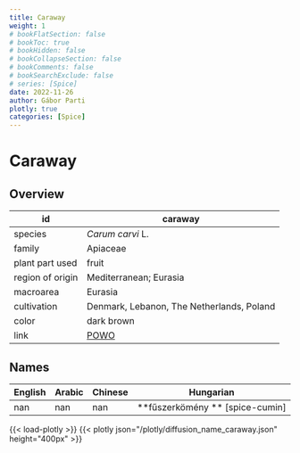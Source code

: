 ```yaml
---
title: Caraway
weight: 1
# bookFlatSection: false
# bookToc: true
# bookHidden: false
# bookCollapseSection: false
# bookComments: false
# bookSearchExclude: false
# series: [Spice]
date: 2022-11-26
author: Gábor Parti
plotly: true
categories: [Spice]
---
```


# Caraway

## Overview

|       id       |                      caraway                      |
|----------------|---------------------------------------------------|
|     species    |                  *Carum carvi* L.                 |
|     family     |                      Apiaceae                     |
| plant part used|                       fruit                       |
|region of origin|               Mediterranean; Eurasia              |
|    macroarea   |                      Eurasia                      |
|   cultivation  |     Denmark, Lebanon, The Netherlands, Poland     |
|      color     |                     dark brown                    |
|      link      |[POWO](https://powo.science.kew.org/taxon/839677-1)|

## Names

|English|Arabic|Chinese|           Hungarian           |
|-------|------|-------|-------------------------------|
|  nan  |  nan |  nan  |**fűszerkömény ** [spice-cumin]|

{{< load-plotly >}}
{{< plotly json="/plotly/diffusion_name_caraway.json" height="400px" >}}